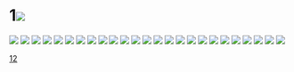 # 1![](../img/11/00000001.jpg)
![](../img/11/00000002.jpg)
![](../img/11/00000003.jpg)
![](../img/11/00000004.jpg)
![](../img/11/00000005.jpg)
![](../img/11/00000006.jpg)
![](../img/11/00000007.jpg)
![](../img/11/00000008.jpg)
![](../img/11/00000009.jpg)
![](../img/11/00000010.jpg)
![](../img/11/00000011.jpg)
![](../img/11/00000012.jpg)
![](../img/11/00000013.jpg)
![](../img/11/00000014.jpg)
![](../img/11/00000015.jpg)
![](../img/11/00000016.jpg)
![](../img/11/00000017.jpg)
![](../img/11/00000018.jpg)
![](../img/11/00000019.jpg)
![](../img/11/00000020.jpg)
![](../img/11/00000021.jpg)
![](../img/11/00000022.jpg)
![](../img/11/00000023.jpg)
![](../img/11/00000024.jpg)
![](../img/11/00000025.jpg)
![](../img/11/00000026.jpg)

[12](../dir/12.md)
